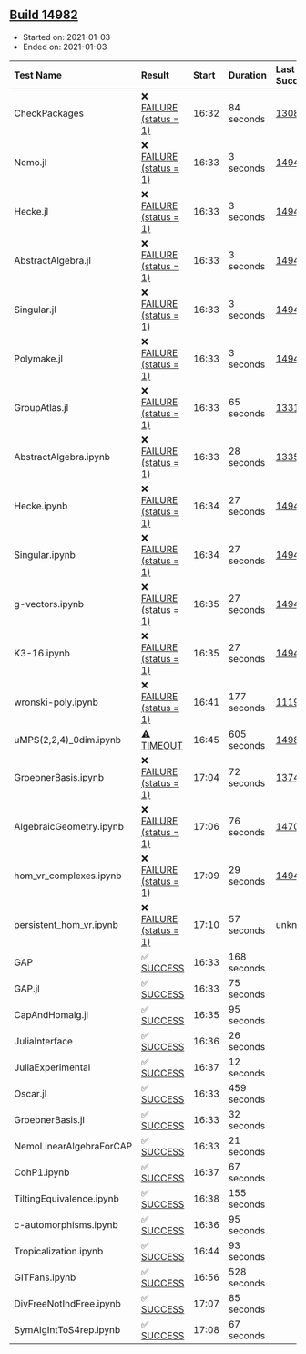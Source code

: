 ## [Build 14982](https://oscarci.mathematik.uni-kl.de/job/oscar/14982/)

* Started on: 2021-01-03
* Ended on: 2021-01-03

| Test Name    | Result | Start | Duration | Last Success | First Failure |
|:-------------|:-------|:------|:---------|:-------------|:--------------|
| CheckPackages | ❌ [FAILURE (status = 1)](https://oscarci.mathematik.uni-kl.de/job/oscar/14982/artifact/logs/build-14982/CheckPackages.log) | 16:32 | 84 seconds | [13085](https://oscarci.mathematik.uni-kl.de/job/oscar/13085/) | [13086](https://oscarci.mathematik.uni-kl.de/job/oscar/13086/) |
| Nemo.jl | ❌ [FAILURE (status = 1)](https://oscarci.mathematik.uni-kl.de/job/oscar/14982/artifact/logs/build-14982/Nemo.jl.log) | 16:33 | 3 seconds | [14940](https://oscarci.mathematik.uni-kl.de/job/oscar/14940/) | [14941](https://oscarci.mathematik.uni-kl.de/job/oscar/14941/) |
| Hecke.jl | ❌ [FAILURE (status = 1)](https://oscarci.mathematik.uni-kl.de/job/oscar/14982/artifact/logs/build-14982/Hecke.jl.log) | 16:33 | 3 seconds | [14940](https://oscarci.mathematik.uni-kl.de/job/oscar/14940/) | [14941](https://oscarci.mathematik.uni-kl.de/job/oscar/14941/) |
| AbstractAlgebra.jl | ❌ [FAILURE (status = 1)](https://oscarci.mathematik.uni-kl.de/job/oscar/14982/artifact/logs/build-14982/AbstractAlgebra.jl.log) | 16:33 | 3 seconds | [14940](https://oscarci.mathematik.uni-kl.de/job/oscar/14940/) | [14941](https://oscarci.mathematik.uni-kl.de/job/oscar/14941/) |
| Singular.jl | ❌ [FAILURE (status = 1)](https://oscarci.mathematik.uni-kl.de/job/oscar/14982/artifact/logs/build-14982/Singular.jl.log) | 16:33 | 3 seconds | [14940](https://oscarci.mathematik.uni-kl.de/job/oscar/14940/) | [14941](https://oscarci.mathematik.uni-kl.de/job/oscar/14941/) |
| Polymake.jl | ❌ [FAILURE (status = 1)](https://oscarci.mathematik.uni-kl.de/job/oscar/14982/artifact/logs/build-14982/Polymake.jl.log) | 16:33 | 3 seconds | [14943](https://oscarci.mathematik.uni-kl.de/job/oscar/14943/) | [14944](https://oscarci.mathematik.uni-kl.de/job/oscar/14944/) |
| GroupAtlas.jl | ❌ [FAILURE (status = 1)](https://oscarci.mathematik.uni-kl.de/job/oscar/14982/artifact/logs/build-14982/GroupAtlas.jl.log) | 16:33 | 65 seconds | [13311](https://oscarci.mathematik.uni-kl.de/job/oscar/13311/) | [13312](https://oscarci.mathematik.uni-kl.de/job/oscar/13312/) |
| AbstractAlgebra.ipynb | ❌ [FAILURE (status = 1)](https://oscarci.mathematik.uni-kl.de/job/oscar/14982/artifact/logs/build-14982/AbstractAlgebra.ipynb.log) | 16:33 | 28 seconds | [13355](https://oscarci.mathematik.uni-kl.de/job/oscar/13355/) | [13356](https://oscarci.mathematik.uni-kl.de/job/oscar/13356/) |
| Hecke.ipynb | ❌ [FAILURE (status = 1)](https://oscarci.mathematik.uni-kl.de/job/oscar/14982/artifact/logs/build-14982/Hecke.ipynb.log) | 16:34 | 27 seconds | [14940](https://oscarci.mathematik.uni-kl.de/job/oscar/14940/) | [14941](https://oscarci.mathematik.uni-kl.de/job/oscar/14941/) |
| Singular.ipynb | ❌ [FAILURE (status = 1)](https://oscarci.mathematik.uni-kl.de/job/oscar/14982/artifact/logs/build-14982/Singular.ipynb.log) | 16:34 | 27 seconds | [14940](https://oscarci.mathematik.uni-kl.de/job/oscar/14940/) | [14941](https://oscarci.mathematik.uni-kl.de/job/oscar/14941/) |
| g-vectors.ipynb | ❌ [FAILURE (status = 1)](https://oscarci.mathematik.uni-kl.de/job/oscar/14982/artifact/logs/build-14982/g-vectors.ipynb.log) | 16:35 | 27 seconds | [14943](https://oscarci.mathematik.uni-kl.de/job/oscar/14943/) | [14944](https://oscarci.mathematik.uni-kl.de/job/oscar/14944/) |
| K3-16.ipynb | ❌ [FAILURE (status = 1)](https://oscarci.mathematik.uni-kl.de/job/oscar/14982/artifact/logs/build-14982/K3-16.ipynb.log) | 16:35 | 27 seconds | [14943](https://oscarci.mathematik.uni-kl.de/job/oscar/14943/) | [14944](https://oscarci.mathematik.uni-kl.de/job/oscar/14944/) |
| wronski-poly.ipynb | ❌ [FAILURE (status = 1)](https://oscarci.mathematik.uni-kl.de/job/oscar/14982/artifact/logs/build-14982/wronski-poly.ipynb.log) | 16:41 | 177 seconds | [11192](https://oscarci.mathematik.uni-kl.de/job/oscar/11192/) | [11193](https://oscarci.mathematik.uni-kl.de/job/oscar/11193/) |
| uMPS(2,2,4)_0dim.ipynb | ⚠ [TIMEOUT](https://oscarci.mathematik.uni-kl.de/job/oscar/14982/artifact/logs/build-14982/uMPS-2-2-4-_0dim.ipynb.log) | 16:45 | 605 seconds | [14981](https://oscarci.mathematik.uni-kl.de/job/oscar/14981/) | [14982](https://oscarci.mathematik.uni-kl.de/job/oscar/14982/) |
| GroebnerBasis.ipynb | ❌ [FAILURE (status = 1)](https://oscarci.mathematik.uni-kl.de/job/oscar/14982/artifact/logs/build-14982/GroebnerBasis.ipynb.log) | 17:04 | 72 seconds | [13748](https://oscarci.mathematik.uni-kl.de/job/oscar/13748/) | [13749](https://oscarci.mathematik.uni-kl.de/job/oscar/13749/) |
| AlgebraicGeometry.ipynb | ❌ [FAILURE (status = 1)](https://oscarci.mathematik.uni-kl.de/job/oscar/14982/artifact/logs/build-14982/AlgebraicGeometry.ipynb.log) | 17:06 | 76 seconds | [14701](https://oscarci.mathematik.uni-kl.de/job/oscar/14701/) | [14702](https://oscarci.mathematik.uni-kl.de/job/oscar/14702/) |
| hom_vr_complexes.ipynb | ❌ [FAILURE (status = 1)](https://oscarci.mathematik.uni-kl.de/job/oscar/14982/artifact/logs/build-14982/hom_vr_complexes.ipynb.log) | 17:09 | 29 seconds | [14943](https://oscarci.mathematik.uni-kl.de/job/oscar/14943/) | [14944](https://oscarci.mathematik.uni-kl.de/job/oscar/14944/) |
| persistent_hom_vr.ipynb | ❌ [FAILURE (status = 1)](https://oscarci.mathematik.uni-kl.de/job/oscar/14982/artifact/logs/build-14982/persistent_hom_vr.ipynb.log) | 17:10 | 57 seconds | unknown | unknown |
| GAP | ✅ [SUCCESS](https://oscarci.mathematik.uni-kl.de/job/oscar/14982/artifact/logs/build-14982/GAP.log) | 16:33 | 168 seconds |  |  |
| GAP.jl | ✅ [SUCCESS](https://oscarci.mathematik.uni-kl.de/job/oscar/14982/artifact/logs/build-14982/GAP.jl.log) | 16:33 | 75 seconds |  |  |
| CapAndHomalg.jl | ✅ [SUCCESS](https://oscarci.mathematik.uni-kl.de/job/oscar/14982/artifact/logs/build-14982/CapAndHomalg.jl.log) | 16:35 | 95 seconds |  |  |
| JuliaInterface | ✅ [SUCCESS](https://oscarci.mathematik.uni-kl.de/job/oscar/14982/artifact/logs/build-14982/JuliaInterface.log) | 16:36 | 26 seconds |  |  |
| JuliaExperimental | ✅ [SUCCESS](https://oscarci.mathematik.uni-kl.de/job/oscar/14982/artifact/logs/build-14982/JuliaExperimental.log) | 16:37 | 12 seconds |  |  |
| Oscar.jl | ✅ [SUCCESS](https://oscarci.mathematik.uni-kl.de/job/oscar/14982/artifact/logs/build-14982/Oscar.jl.log) | 16:33 | 459 seconds |  |  |
| GroebnerBasis.jl | ✅ [SUCCESS](https://oscarci.mathematik.uni-kl.de/job/oscar/14982/artifact/logs/build-14982/GroebnerBasis.jl.log) | 16:33 | 32 seconds |  |  |
| NemoLinearAlgebraForCAP | ✅ [SUCCESS](https://oscarci.mathematik.uni-kl.de/job/oscar/14982/artifact/logs/build-14982/NemoLinearAlgebraForCAP.log) | 16:33 | 21 seconds |  |  |
| CohP1.ipynb | ✅ [SUCCESS](https://oscarci.mathematik.uni-kl.de/job/oscar/14982/artifact/logs/build-14982/CohP1.ipynb.log) | 16:37 | 67 seconds |  |  |
| TiltingEquivalence.ipynb | ✅ [SUCCESS](https://oscarci.mathematik.uni-kl.de/job/oscar/14982/artifact/logs/build-14982/TiltingEquivalence.ipynb.log) | 16:38 | 155 seconds |  |  |
| c-automorphisms.ipynb | ✅ [SUCCESS](https://oscarci.mathematik.uni-kl.de/job/oscar/14982/artifact/logs/build-14982/c-automorphisms.ipynb.log) | 16:36 | 95 seconds |  |  |
| Tropicalization.ipynb | ✅ [SUCCESS](https://oscarci.mathematik.uni-kl.de/job/oscar/14982/artifact/logs/build-14982/Tropicalization.ipynb.log) | 16:44 | 93 seconds |  |  |
| GITFans.ipynb | ✅ [SUCCESS](https://oscarci.mathematik.uni-kl.de/job/oscar/14982/artifact/logs/build-14982/GITFans.ipynb.log) | 16:56 | 528 seconds |  |  |
| DivFreeNotIndFree.ipynb | ✅ [SUCCESS](https://oscarci.mathematik.uni-kl.de/job/oscar/14982/artifact/logs/build-14982/DivFreeNotIndFree.ipynb.log) | 17:07 | 85 seconds |  |  |
| SymAlgIntToS4rep.ipynb | ✅ [SUCCESS](https://oscarci.mathematik.uni-kl.de/job/oscar/14982/artifact/logs/build-14982/SymAlgIntToS4rep.ipynb.log) | 17:08 | 67 seconds |  |  |
